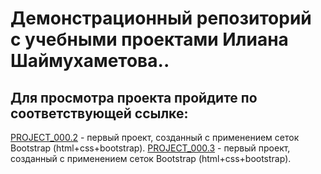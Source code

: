 
# Дeмонстрационный репозиторий с учебными проектами Илиана Шаймухаметова.. 

## Для просмотра проекта пройдите по соответствующей ссылке: 

[PROJECT_000.2](https://iliankant.github.io/lesson_14/ "project_000.2") - первый проект, созданный с применением сеток Bootstrap (html+css+bootstrap).
[PROJECT_000.3](https://iliankant.github.io/index.html") - первый проект, созданный с применением сеток Bootstrap (html+css+bootstrap).
